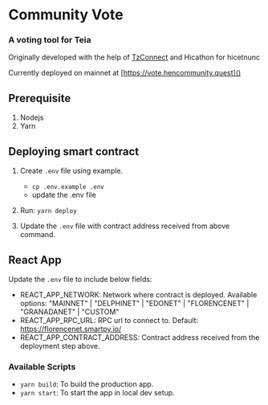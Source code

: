# Community Vote
### A voting tool for Teia

Originally developed with the help of [TzConnect](https://github.com/tzConnectBerlin) and Hicathon for hicetnunc

Currently deployed on mainnet at [https://vote.hencommunity.quest]()

## Prerequisite

1. Nodejs
2. Yarn

## Deploying smart contract

1. Create `.env` file using example.

   - `cp .env.example .env`
   - update the .env file

2. Run: `yarn deploy`
3. Update the `.env` file with contract address received from above command.

## React App

Update the `.env` file to include below fields:

- REACT_APP_NETWORK: Network where contract is deployed. Available options: "MAINNET" | "DELPHINET" | "EDONET" | "FLORENCENET" | "GRANADANET" | "CUSTOM"
- REACT_APP_RPC_URL: RPC url to connect to. Default: https://florencenet.smartpy.io/
- REACT_APP_CONTRACT_ADDRESS: Contract address received from the deployment step above.

### Available Scripts

- `yarn build`: To build the production app.
- `yarn start`: To start the app in local dev setup.
